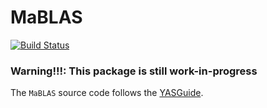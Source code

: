 # MaBLAS

[![Build Status](https://travis-ci.com/YingboMa/MaBLAS.jl.svg?branch=master)](https://travis-ci.com/YingboMa/MaBLAS.jl)

### Warning!!!: This package is still work-in-progress

The `MaBLAS` source code follows the
[YASGuide](https://github.com/jrevels/YASGuide).
